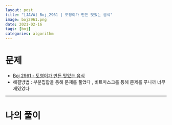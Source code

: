 ```yaml
---
layout: post
title: "[JAVA] Boj_2961 | 도영이가 만든 맛있는 음식"
image: boj2961.png
date: 2021-02-16
tags: [boj]
categories: algorithm
---
```


# 문제
- [Boj 2961 - 도영이가 만든 맛있는 음식 ](https://www.acmicpc.net/problem/2961)
- 해결방법 : 부분집합을 통해 문제를 풀었다 , 비트마스크를 통해 문제를 푸니까 너무 재밌었다

- - -

# 나의 풀이

<script src="https://gist.github.com/Jisu-Shin/f541efa5995624babfdfaa963ddab069.js"></script>